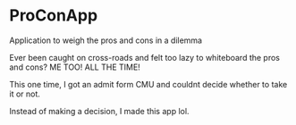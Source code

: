 # ProConApp
Application to weigh the pros and cons in a dilemma

Ever been caught on cross-roads and felt too lazy to whiteboard the pros and cons?
ME TOO! ALL THE TIME!

This one time,  I got an admit form CMU and couldnt decide whether to take it or not.

Instead of making a decision, I made this app lol.


